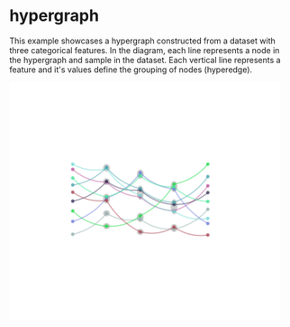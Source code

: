 # hypergraph

This example showcases a hypergraph constructed from a dataset with three categorical features. In the diagram, each line represents a node in the hypergraph and sample in the dataset. Each vertical line represents a feature and it's values define the grouping of nodes (hyperedge).

<img src="../../../../diagrams/hypergraph-hypergraph.svg" width="480">

